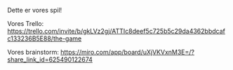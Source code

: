 Dette er vores spil!

Vores Trello:
https://trello.com/invite/b/gkLVz2gj/ATTIc8deef5c725b5c29da4362bbdcafc133236B5E88/the-game


Vores brainstorm:
https://miro.com/app/board/uXjVKVxnM3E=/?share_link_id=625490122674
